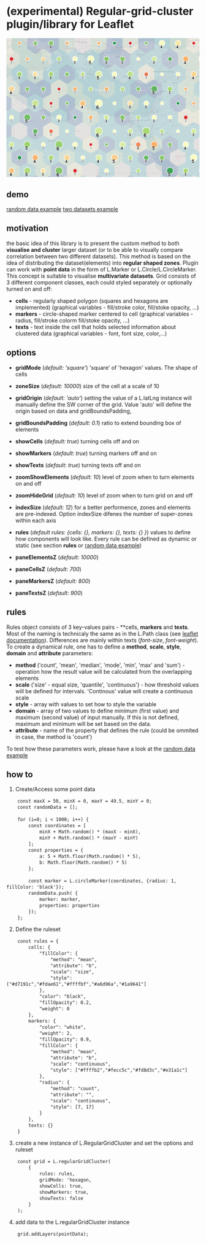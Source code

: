 # (experimental) Regular-grid-cluster plugin/library for Leaflet

![image](./img.png)

## demo
[random data example](https://adammertel.github.io/Leaflet.RegularGridCluster/demo/random_data )
[two datasets example](https://adammertel.github.io/Leaflet.RegularGridCluster/demo/two_datasets )


## motivation
the basic idea of this library is to present the custom method to both **visualise and cluster** larger dataset (or to be able to visually compare correlation between two different datasets). This method is based on the idea of distributing the dataset(elements) into **regular shaped zones**. Plugin can work with **point data** in the form of L.Marker or L.Circle/L.CircleMarker. This concept is suitable to visualise **multivariate datasets**. 
Grid consists of 3 different component classes, each could styled separately or optionally turned on and off:
- **cells** - regularly shaped polygon (squares and hexagons are implemented) (graphical variables - fill/stroke color, fill/stoke opacity, ...)
- **markers** - circle-shaped marker centered to cell (graphical variables - radius, fill/stroke colorm fill/stoke opacity, ...)
- **texts** - text inside the cell that holds selected information about clustered data (graphical variables - font, font size, color,...)


## options
 - **gridMode** (*default: 'square'*) 'square' of 'hexagon' values. The shape of cells
 - **zoneSize** (*default: 10000*) size of the cell at a scale of 10
 - **gridOrigin** (*default: 'auto'*) setting the value of a L.latLng instance will manually define the SW corner of the grid. Value 'auto' will define the origin based on data and gridBoundsPadding, 
 - **gridBoundsPadding** (*default: 0.1*) ratio to extend bounding box of elements 
 
 - **showCells** (*default: true*) turning cells off and on
 - **showMarkers** (*default: true*) turning markers off and on
 - **showTexts** (*default: true*) turning texts off and on
 
 
 - **zoomShowElements** (*default: 10*) level of zoom when to turn elements on and off
 - **zoomHideGrid** (*default: 10*) level of zoom when to turn grid on and off
 
 - **indexSize** (*default: 12*) for a better performence, zones and elements are pre-indexed. Option indexSize difenes the number of super-zones within each axis
 - **rules** (*default rules: {cells: {}, markers: {}, texts: {} }*) values to define how components will look like. Every rule can be defined as dynamic or static (see section **rules** or [random data example](https://adammertel.github.io/Leaflet.RegularGridCluster/demo/random_data ))

 - **paneElementsZ** (*default: 10000*) 
 - **paneCellsZ** (*default: 700*) 
 - **paneMarkersZ** (*default: 800*) 
 - **paneTextsZ** (*default: 900*) 


## rules
Rules object consists of 3 key-values pairs - **cells, **markers** and **texts**. Most of the naming is technicaly the same as in the L.Path class (see [leaflet documentation](http://leafletjs.com/reference-1.0.3.html#path)). Differences are mainly within texts (*font-size*, *font-weight*). 
To create a dynamical rule, one has to define a **method**, **scale**, **style**, **domain** and **attribute** parameters:
 - **method** ('count', 'mean', 'median', 'mode', 'min', 'max' and 'sum') - operation how the result value will be calculated from the overlapping elements
 - **scale** ('size' - equal size, 'quantile', 'continuous') - how threshold values will be defined for  intervals. 'Continous' value will create a continuous scale
 - **style** - array with values to set how to style the variable
 - **domain** - array of two values to define minimum (first value) and maximum (second value) of input manually. If this is not defined, maximum and minimum will be set based on the data.
 - **attribute** - name of the property that defines the rule (could be ommited in case, the method is 'count')

To test how these parameters work, please have a look at the [random data example](https://adammertel.github.io/Leaflet.RegularGridCluster/demo/random_data)


## how to
1. Create/Access some point data

```
    const maxX = 50, minX = 0, maxY = 49.5, minY = 0;
    const randomData = [];

    for (i=0; i < 1000; i++) {
        const coordinates = [
            minX + Math.random() * (maxX - minX),
            minY + Math.random() * (maxY - minY)
        ];
        const properties = {
            a: 5 + Math.floor(Math.random() * 5),
            b: Math.floor(Math.random() * 5)
        };

        const marker = L.circleMarker(coordinates, {radius: 1, fillColor: 'black'});
        randomData.push( {
            marker: marker, 
            properties: properties
        });
    };
```


2. Define the ruleset
```
    const rules = {
        cells: {
            "fillColor": {
                "method": "mean",
                "attribute": "b",
                "scale": "size",
                "style": ["#d7191c","#fdae61","#ffffbf","#a6d96a","#1a9641"]
            },
            "color": "black",
            "fillOpacity": 0.2,
            "weight": 0
        },
        markers: {
            "color": "white",
            "weight": 2,
            "fillOpacity": 0.9,
            "fillColor": {
                "method": "mean",
                "attribute": "b",
                "scale": "continuous",
                "style": ["#ffffb2","#fecc5c","#fd8d3c","#e31a1c"]
            },
            "radius": {
                "method": "count",
                "attribute": "",
                "scale": "continuous",
                "style": [7, 17]
            }
        },
        texts: {}
    }
```

3. create a new instance of L.RegularGridCluster and set the options and ruleset
```
    const grid = L.regularGridCluster(
        {
            rules: rules,
            gridMode: 'hexagon,
            showCells: true,
            showMarkers: true,
            showTexts: false
        }
    );
```

4. add data to the L.regularGridCluster instance
```
    grid.addLayers(pointData);
```


